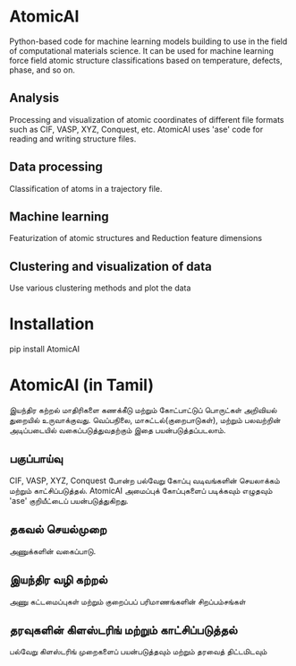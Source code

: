 # AtomicAI
Python-based code for machine learning models building to use in the field of computational materials science. It can be used for machine learning force field atomic structure classifications based on temperature, defects, phase, and so on.   
## Analysis
Processing and visualization of atomic coordinates of different file formats such as CIF, VASP, XYZ, Conquest, etc.
AtomicAI uses 'ase' code for reading and writing structure files.

## Data processing
Classification of atoms in a trajectory file.

## Machine learning
Featurization of atomic structures and Reduction feature dimensions

## Clustering and visualization of data
Use various clustering methods and plot the data

# Installation
pip install AtomicAI

# AtomicAI (in Tamil)
இயந்திர கற்றல் மாதிரிகளை கணக்கீடு மற்றும் கோட்பாட்டுப் பொருட்கள் அறிவியல் துறையில் உருவாக்குவது. வெப்பநிலை, மாசுட்டல்(குறைபாடுகள்), மற்றும் பலவற்றின் அடிப்படையில் வகைப்படுத்துவதற்கும் இதை பயன்படுத்தப்படலாம்.
## பகுப்பாய்வு
CIF, VASP, XYZ, Conquest போன்ற பல்வேறு கோப்பு வடிவங்களின் செயலாக்கம் மற்றும் காட்சிப்படுத்தல்.
AtomicAI அமைப்புக் கோப்புகளைப் படிக்கவும் எழுதவும் 'ase' குறியீட்டைப் பயன்படுத்துகிறது.

## தகவல் செயல்முறை
அணுக்களின் வகைப்பாடு.

## இயந்திர வழி கற்றல்
அணு கட்டமைப்புகள் மற்றும் குறைப்பப் பரிமாணங்களின் சிறப்பம்சங்கள்

## தரவுகளின் கிளஸ்டரிங் மற்றும் காட்சிப்படுத்தல்
பல்வேறு கிளஸ்டரிங் முறைகளைப் பயன்படுத்தவும் மற்றும் தரவைத் திட்டமிடவும்